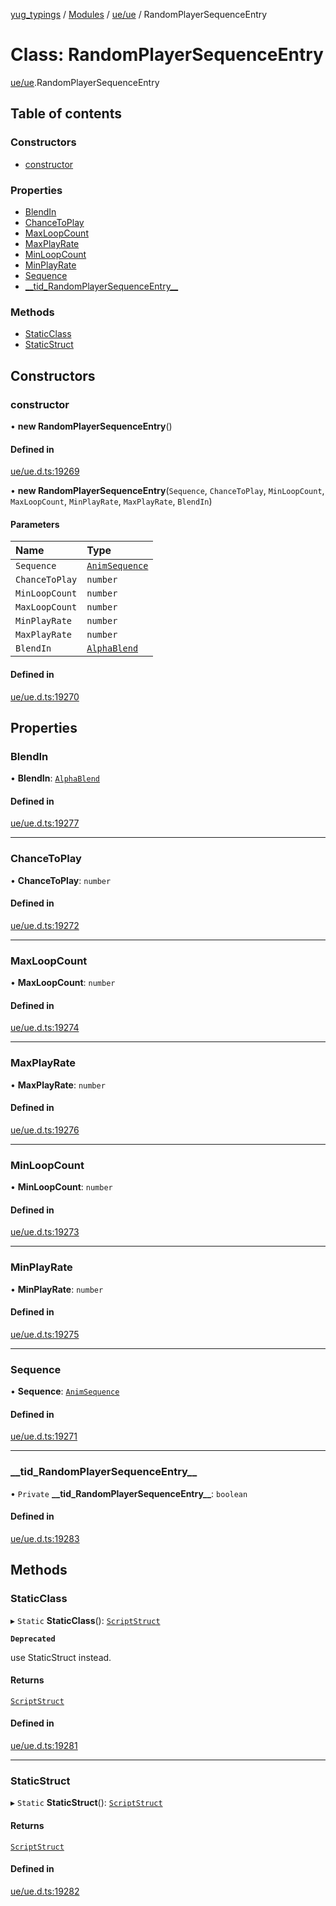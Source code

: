 [yug_typings](../README.md) / [Modules](../modules.md) / [ue/ue](../modules/ue_ue.md) / RandomPlayerSequenceEntry

# Class: RandomPlayerSequenceEntry

[ue/ue](../modules/ue_ue.md).RandomPlayerSequenceEntry

## Table of contents

### Constructors

- [constructor](ue_ue.RandomPlayerSequenceEntry.md#constructor)

### Properties

- [BlendIn](ue_ue.RandomPlayerSequenceEntry.md#blendin)
- [ChanceToPlay](ue_ue.RandomPlayerSequenceEntry.md#chancetoplay)
- [MaxLoopCount](ue_ue.RandomPlayerSequenceEntry.md#maxloopcount)
- [MaxPlayRate](ue_ue.RandomPlayerSequenceEntry.md#maxplayrate)
- [MinLoopCount](ue_ue.RandomPlayerSequenceEntry.md#minloopcount)
- [MinPlayRate](ue_ue.RandomPlayerSequenceEntry.md#minplayrate)
- [Sequence](ue_ue.RandomPlayerSequenceEntry.md#sequence)
- [\_\_tid\_RandomPlayerSequenceEntry\_\_](ue_ue.RandomPlayerSequenceEntry.md#__tid_randomplayersequenceentry__)

### Methods

- [StaticClass](ue_ue.RandomPlayerSequenceEntry.md#staticclass)
- [StaticStruct](ue_ue.RandomPlayerSequenceEntry.md#staticstruct)

## Constructors

### constructor

• **new RandomPlayerSequenceEntry**()

#### Defined in

[ue/ue.d.ts:19269](https://github.com/YugMetaverse/yug_typings/blob/b7d9b19/ue/ue.d.ts#L19269)

• **new RandomPlayerSequenceEntry**(`Sequence`, `ChanceToPlay`, `MinLoopCount`, `MaxLoopCount`, `MinPlayRate`, `MaxPlayRate`, `BlendIn`)

#### Parameters

| Name | Type |
| :------ | :------ |
| `Sequence` | [`AnimSequence`](ue_ue.AnimSequence.md) |
| `ChanceToPlay` | `number` |
| `MinLoopCount` | `number` |
| `MaxLoopCount` | `number` |
| `MinPlayRate` | `number` |
| `MaxPlayRate` | `number` |
| `BlendIn` | [`AlphaBlend`](ue_ue.AlphaBlend.md) |

#### Defined in

[ue/ue.d.ts:19270](https://github.com/YugMetaverse/yug_typings/blob/b7d9b19/ue/ue.d.ts#L19270)

## Properties

### BlendIn

• **BlendIn**: [`AlphaBlend`](ue_ue.AlphaBlend.md)

#### Defined in

[ue/ue.d.ts:19277](https://github.com/YugMetaverse/yug_typings/blob/b7d9b19/ue/ue.d.ts#L19277)

___

### ChanceToPlay

• **ChanceToPlay**: `number`

#### Defined in

[ue/ue.d.ts:19272](https://github.com/YugMetaverse/yug_typings/blob/b7d9b19/ue/ue.d.ts#L19272)

___

### MaxLoopCount

• **MaxLoopCount**: `number`

#### Defined in

[ue/ue.d.ts:19274](https://github.com/YugMetaverse/yug_typings/blob/b7d9b19/ue/ue.d.ts#L19274)

___

### MaxPlayRate

• **MaxPlayRate**: `number`

#### Defined in

[ue/ue.d.ts:19276](https://github.com/YugMetaverse/yug_typings/blob/b7d9b19/ue/ue.d.ts#L19276)

___

### MinLoopCount

• **MinLoopCount**: `number`

#### Defined in

[ue/ue.d.ts:19273](https://github.com/YugMetaverse/yug_typings/blob/b7d9b19/ue/ue.d.ts#L19273)

___

### MinPlayRate

• **MinPlayRate**: `number`

#### Defined in

[ue/ue.d.ts:19275](https://github.com/YugMetaverse/yug_typings/blob/b7d9b19/ue/ue.d.ts#L19275)

___

### Sequence

• **Sequence**: [`AnimSequence`](ue_ue.AnimSequence.md)

#### Defined in

[ue/ue.d.ts:19271](https://github.com/YugMetaverse/yug_typings/blob/b7d9b19/ue/ue.d.ts#L19271)

___

### \_\_tid\_RandomPlayerSequenceEntry\_\_

• `Private` **\_\_tid\_RandomPlayerSequenceEntry\_\_**: `boolean`

#### Defined in

[ue/ue.d.ts:19283](https://github.com/YugMetaverse/yug_typings/blob/b7d9b19/ue/ue.d.ts#L19283)

## Methods

### StaticClass

▸ `Static` **StaticClass**(): [`ScriptStruct`](ue_ue.ScriptStruct.md)

**`Deprecated`**

use StaticStruct instead.

#### Returns

[`ScriptStruct`](ue_ue.ScriptStruct.md)

#### Defined in

[ue/ue.d.ts:19281](https://github.com/YugMetaverse/yug_typings/blob/b7d9b19/ue/ue.d.ts#L19281)

___

### StaticStruct

▸ `Static` **StaticStruct**(): [`ScriptStruct`](ue_ue.ScriptStruct.md)

#### Returns

[`ScriptStruct`](ue_ue.ScriptStruct.md)

#### Defined in

[ue/ue.d.ts:19282](https://github.com/YugMetaverse/yug_typings/blob/b7d9b19/ue/ue.d.ts#L19282)
